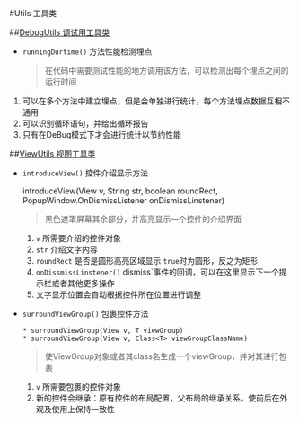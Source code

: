 #Utils 工具类




##[DebugUtils 调试用工具类](DebugUtils.java)
* `runningDurtime()` 方法性能检测埋点

     > 在代码中需要测试性能的地方调用该方法，可以检测出每个埋点之间的运行时间

 1. 可以在多个方法中建立埋点，但是会单独进行统计，每个方法埋点数据互相不通用
 2. 可以识别循环语句，并给出循环报告
 3. 只有在DeBug模式下才会进行统计以节约性能


##[ViewUtils 视图工具类](ViewUtils.java)
* `introduceView()` 控件介绍显示方法

     introduceView(View v, String str, boolean roundRect, PopupWindow.OnDismissListener onDismissLinstener)

     > 黑色遮罩屏幕其余部分，并高亮显示一个控件的介绍界面

    1. `v` 所需要介绍的控件对象
    2. `str` 介绍文字内容
    3. `roundRect` 是否是圆形高亮区域显示 `true`时为圆形，反之为矩形
    4. `onDissmissLinstener()` dismiss`事件的回调，可以在这里显示下一个提示栏或者其他更多操作
    5. 文字显示位置会自动根据控件所在位置进行调整

* `surroundViewGroup()` 包裹控件方法

      * surroundViewGroup(View v, T viewGroup)
      * surroundViewGroup(View v, Class<T> viewGroupClassName)
     > 使ViewGroup对象或者其class名生成一个viewGroup，并对其进行包裹

     1. `v` 所需要包裹的控件对象
     2. 新的控件会继承：原有控件的布局配置，父布局的继承关系。使前后在外观及使用上保持一致性

